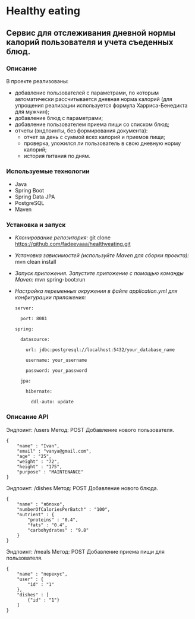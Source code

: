 # Healthy eating

## Сервис для отслеживания дневной нормы калорий пользователя и учета съеденных блюд.

### Описание
В проекте реализованы:
- добавление пользователей с параметрами, по которым автоматически рассчитывается дневная норма калорий (для упрощения реализации используется формула Харриса-Бенедикта для мужчин);
- добавление блюд с параметрами;
- добавление пользователем приема пищи со списком блюд;
- отчеты (эндпоинты, без формирования документа):
  - отчет за день с суммой всех калорий и приемов пищи;
  - проверка, уложился ли пользователь в свою дневную норму калорий;
  - история питания по дням.

### Используемые технологии 
- Java
- Spring Boot
- Spring Data JPA
- PostgreSQL
- Maven

### Установка и запуск
- *Клонирование репозитория:*
git clone https://github.com/fadeevaaa/healthyeating.git
- *Установка зависимостей (используйте Maven для сборки проекта):*
mvn clean install
- *Запуск приложения. Запустите приложение с помощью команды Maven:*
mvn spring-boot:run
- *Настройка переменных окружения в файле application.yml для конфигурации приложения:*
  
  ```
  server:
  
    port: 8081
  
  spring:

    datasource:
  
      url: jdbc:postgresql://localhost:5432/your_database_name
    
      username: your_username
    
      password: your_password
    
    jpa:
  
      hibernate:
    
        ddl-auto: update
  ```

###  Описание API
Эндпоинт: /users
Метод: POST
Добавление нового пользователя.
```
{
    "name" : "Ivan",
    "email" : "vanya@gmail.com",
    "age" : "25",
    "weight" : "72",
    "height" : "175",
    "purpose" : "MAINTENANCE"
}
```

Эндпоинт: /dishes
Метод: POST
Добавление нового блюда.
```
{
    "name" : "яблоко",
    "numberOfCaloriesPerBatch" : "100",
    "nutrient" : {
        "proteins" : "0.4", 
        "fats" : "0.4", 
        "carbohydrates" : "9.8"
    }
}
```

Эндпоинт: /meals
Метод: POST
Добавление приема пищи для пользователя.
```
{
    "name" : "перекус",
    "user" : {
        "id" : "1"
    },
    "dishes" : [
        {"id" : "1"}
    ]
}
```

